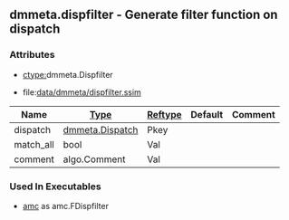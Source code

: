 ## dmmeta.dispfilter - Generate filter function on dispatch


### Attributes
<a href="#attributes"></a>
* [ctype:](/txt/ssimdb/dmmeta/ctype.md)dmmeta.Dispfilter

* file:[data/dmmeta/dispfilter.ssim](/data/dmmeta/dispfilter.ssim)

|Name|[Type](/txt/ssimdb/dmmeta/ctype.md)|[Reftype](/txt/ssimdb/dmmeta/reftype.md)|Default|Comment|
|---|---|---|---|---|
|dispatch|[dmmeta.Dispatch](/txt/ssimdb/dmmeta/dispatch.md)|Pkey|
|match_all|bool|Val|
|comment|algo.Comment|Val|

### Used In Executables
<a href="#used-in-executables"></a>
* [amc](/txt/exe/amc/README.md) as amc.FDispfilter

